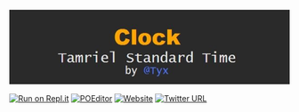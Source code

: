 ![ClockTST](dev/Clock.jpg)

[![Run on Repl.it](https://repl.it/badge/github/Tyxz/-ESO--ingame--Clock---Tamriel-Standard-Time)](https://repl.it/github/Tyxz/-ESO--ingame--Clock---Tamriel-Standard-Time)
[![POEditor](https://img.shields.io/badge/POEditor-Help%20Translate-blue.svg?style=flat)](https://poeditor.com/join/project/3ldrMQvCrU)
[![Website](https://img.shields.io/website-up-down-green-red/http/shields.io.svg?maxAge=2592000)](http://www.esoui.com/downloads/info241-Clock-TamrielStandardTime.html)
[![Twitter URL](https://img.shields.io/twitter/url/http/shields.io.svg?style=social&maxAge=2592000?style=flat)](https://twitter.com/Tyxzs)

